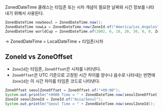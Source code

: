 ZonedDateTime 클래스는 타임존 또는 시차 개념이 필요한 날짜와 시간 정보를 나타내기 위해서 사용된다.
```java
ZonedDateTime nowSeoul = ZonedDateTime.now();
ZonedDateTime nowLa = ZonedDateTime.now(ZoneId.of("America/Los_Angeles"));
ZonedDateTime worldCup = ZonedDateTime.of(2002, 6, 18, 20, 30, 0, 0, ZoneId.of("Asia/Seoul"));
```

-> ZonedDateTime = LocalDateTime + 타임존/시차

## ZoneId vs ZoneOffset
- `ZoneId`는 타임존, `ZoneOffset`은 시차를 나타낸다.
- `ZoneOffset`은 UTC 기준으로 고정된 시간 차이를 양수나 음수로 나타내는 반면에 `ZoneId`는 이 시간 차이를 타임존 코드로 나타낸다.
```java
ZoneOffset seoulZoneOffset = ZoneOffset.of("+09:00");
System.out.println("+0900 Time = " + ZonedDateTime.now(seoulZoneOffset));
ZoneId seoulZoneId = ZoneId.of("Asia/Seoul");
System.out.println("Seoul Time = " + ZonedDateTime.now(seoulZoneId));
```
